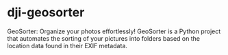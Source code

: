 # dji-geosorter
GeoSorter: Organize your photos effortlessly! GeoSorter is a Python project that automates the sorting of your pictures into folders based on the location data found in their EXIF metadata.
